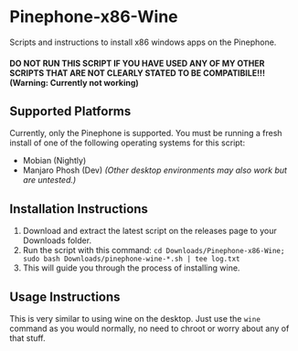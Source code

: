 # Pinephone-x86-Wine
Scripts and instructions to install x86 windows apps on the Pinephone.

#### DO NOT RUN THIS SCRIPT IF YOU HAVE USED ANY OF MY OTHER SCRIPTS THAT ARE NOT CLEARLY STATED TO BE COMPATIBILE!!! (Warning: Currently not working)

## Supported Platforms
Currently, only the Pinephone is supported. You must be running a fresh install of one of the following operating systems for this script:
* Mobian (Nightly)
* Manjaro Phosh (Dev) _(Other desktop environments may also work but are untested.)_


## Installation Instructions
1. Download and extract the latest script on the releases page to your Downloads folder.
2. Run the script with this command: `cd Downloads/Pinephone-x86-Wine; sudo bash Downloads/pinephone-wine-*.sh | tee log.txt`
3. This will guide you through the process of installing wine.

## Usage Instructions

This is very similar to using wine on the desktop. Just use the `wine` command as you would normally, no need to chroot or worry about any of that stuff. 
